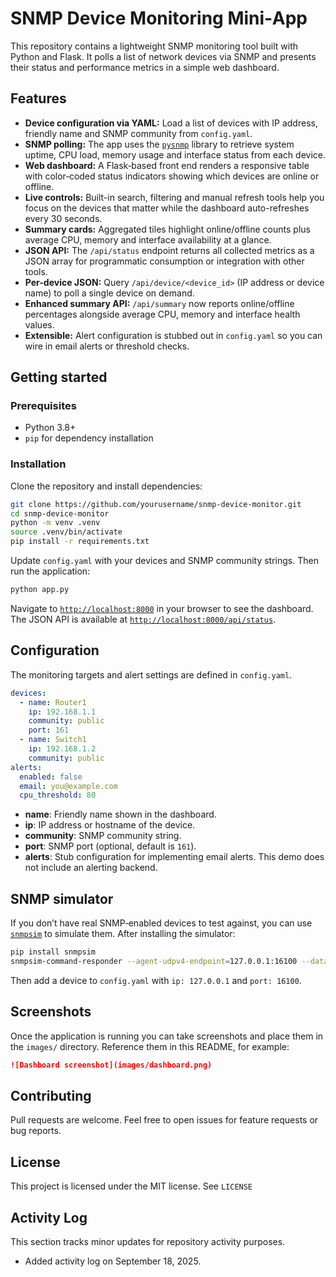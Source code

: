 # SNMP Device Monitoring Mini‑App

This repository contains a lightweight SNMP monitoring tool built with Python and Flask. It polls a list of network devices via SNMP and presents their status and performance metrics in a simple web dashboard.

## Features

* **Device configuration via YAML:** Load a list of devices with IP address, friendly name and SNMP community from `config.yaml`.
* **SNMP polling:** The app uses the [`pysnmp`](https://pysnmp.readthedocs.io/) library to retrieve system uptime, CPU load, memory usage and interface status from each device.
* **Web dashboard:** A Flask‑based front end renders a responsive table with color‑coded status indicators showing which devices are online or offline.
* **Live controls:** Built-in search, filtering and manual refresh tools help you focus on the devices that matter while the dashboard auto-refreshes every 30 seconds.
* **Summary cards:** Aggregated tiles highlight online/offline counts plus average CPU, memory and interface availability at a glance.
* **JSON API:** The `/api/status` endpoint returns all collected metrics as a JSON array for programmatic consumption or integration with other tools.
* **Per-device JSON:** Query `/api/device/<device_id>` (IP address or device name) to poll a single device on demand.
* **Enhanced summary API:** `/api/summary` now reports online/offline percentages alongside average CPU, memory and interface health values.
* **Extensible:** Alert configuration is stubbed out in `config.yaml` so you can wire in email alerts or threshold checks.

## Getting started

### Prerequisites

* Python 3.8+
* `pip` for dependency installation

### Installation

Clone the repository and install dependencies:

```bash
git clone https://github.com/yourusername/snmp-device-monitor.git
cd snmp-device-monitor
python -m venv .venv
source .venv/bin/activate
pip install -r requirements.txt
```

Update `config.yaml` with your devices and SNMP community strings. Then run the application:

```bash
python app.py
```

Navigate to [`http://localhost:8000`](http://localhost:8000) in your browser to see the dashboard. The JSON API is available at [`http://localhost:8000/api/status`](http://localhost:8000/api/status).

## Configuration

The monitoring targets and alert settings are defined in `config.yaml`.

```yaml
devices:
  - name: Router1
    ip: 192.168.1.1
    community: public
    port: 161
  - name: Switch1
    ip: 192.168.1.2
    community: public
alerts:
  enabled: false
  email: you@example.com
  cpu_threshold: 80
```

* **name**: Friendly name shown in the dashboard.
* **ip**: IP address or hostname of the device.
* **community**: SNMP community string.
* **port**: SNMP port (optional, default is `161`).
* **alerts**: Stub configuration for implementing email alerts. This demo does not include an alerting backend.

## SNMP simulator

If you don’t have real SNMP‑enabled devices to test against, you can use [`snmpsim`](https://pysnmp.readthedocs.io/en/latest/snmpsim.html) to simulate them. After installing the simulator:

```bash
pip install snmpsim
snmpsim-command-responder --agent-udpv4-endpoint=127.0.0.1:16100 --data-dir=snmpsim-data
```

Then add a device to `config.yaml` with `ip: 127.0.0.1` and `port: 16100`.

## Screenshots

Once the application is running you can take screenshots and place them in the `images/` directory. Reference them in this README, for example:

```markdown
![Dashboard screenshot](images/dashboard.png)
```

## Contributing

Pull requests are welcome. Feel free to open issues for feature requests or bug reports.

## License

This project is licensed under the MIT license. See `LICENSE`

## Activity Log

This section tracks minor updates for repository activity purposes.

- Added activity log on September 18, 2025.
